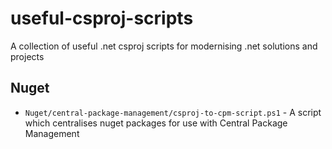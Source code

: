 # useful-csproj-scripts

A collection of useful .net csproj scripts for modernising .net solutions and projects

## Nuget

- `Nuget/central-package-management/csproj-to-cpm-script.ps1` - A script which centralises nuget packages for use with Central Package Management

